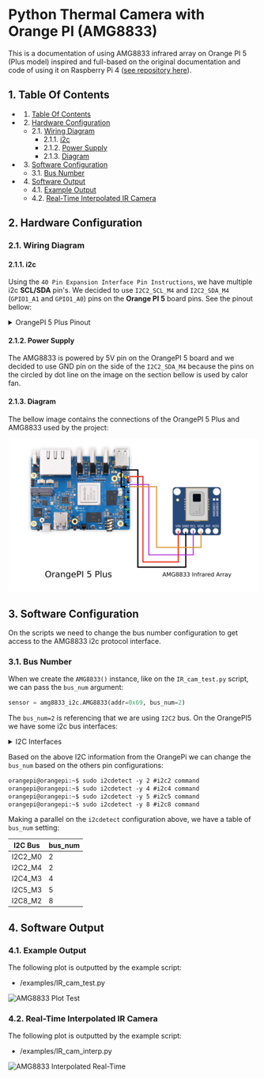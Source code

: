 # Python Thermal Camera with Orange PI (AMG8833)

This is a documentation of using AMG8833 infrared array on Orange PI 5 (Plus model) inspired and full-based on the original documentation and code of using it on Raspberry Pi 4 ([see repository here](https://github.com/makerportal/AMG8833_IR_cam)).

##  1. <a name='TableOfContents'></a>Table Of Contents

<!-- vscode-markdown-toc -->
* 1. [Table Of Contents](#TableOfContents)
* 2. [Hardware Configuration](#HardwareConfiguration)
	* 2.1. [Wiring Diagram](#WiringDiagram)
		* 2.1.1. [i2c](#i2c)
		* 2.1.2. [Power Supply](#PowerSupply)
		* 2.1.3. [Diagram](#Diagram)
* 3. [Software Configuration](#SoftwareConfiguration)
	* 3.1. [Bus Number](#BusNumber)
* 4. [Software Output](#SoftwareOutput)
	* 4.1. [Example Output](#ExampleOutput)
	* 4.2. [Real-Time Interpolated IR Camera](#Real-TimeInterpolatedIRCamera)

<!-- vscode-markdown-toc-config
	numbering=true
	autoSave=true
	/vscode-markdown-toc-config -->
<!-- /vscode-markdown-toc -->

##  2. <a name='HardwareConfiguration'></a>Hardware Configuration

###  2.1. <a name='WiringDiagram'></a>Wiring Diagram

####  2.1.1. <a name='i2c'></a>i2c

Using the `40 Pin Expansion Interface Pin Instructions`, we have multiple i2c **SCL/SDA** pin's. We decided to use `I2C2_SCL_M4` and `I2C2_SDA_M4` (`GPIO1_A1` and `GPIO1_A0`) pins on the **Orange PI 5** board pins. See the pinout bellow:

<details>
  <summary>OrangePI 5 Plus Pinout</summary>

  ![OrangePI5 Plus Pinout](./.github/pinout.png)
</details>


####  2.1.2. <a name='PowerSupply'></a>Power Supply

The AMG8833 is powered by 5V pin on the OrangePI 5 board and we decided to use GND pin on the side of the `I2C2_SDA_M4` because the pins on the circled by dot line on the image on the section bellow is used by calor fan.

####  2.1.3. <a name='Diagram'></a>Diagram

The bellow image contains the connections of the OrangePI 5 Plus and AMG8833 used by the project:

![OrangePI 5 Plus and AMG8833 Diagram](./.github/hardware.png)

##  3. <a name='SoftwareConfiguration'></a>Software Configuration

On the scripts we need to change the bus number configuration to get access to the AMG8833 i2c protocol interface.

###  3.1. <a name='BusNumber'></a>Bus Number

When we create the `AMG8833()` instance, like on the `IR_cam_test.py` script, we can pass the `bus_num` argument:

```python
sensor = amg8833_i2c.AMG8833(addr=0x69, bus_num=2)
```

The `bus_num=2` is referencing that we are using `I2C2` bus. On the OrangePI5 we have some i2c bus interfaces:

<details>
  <summary>I2C Interfaces</summary>

  | I2C bus | SDA pin  | SCL pin  | dtbo    |
  | ------- | -------- | -------- | ------- |
  | I2C2_M0 | Pin 3    | Pin 5    | i2c2-m0 |
  | I2C2_M4 | Pin 10   | Pin 8    | i2c2-m4 |
  | I2C4_M3 | Pin 22   | Pin 32   | i2c4-m3 |
  | I2C5_M3 | Pin 27   | Pin 28   | i2c5-m3 |
  | I2C8_M2 | Pin 29   | Pin 7    | i2c8-m2 |

  From the Orange PI 5 Plus documentation, we have a information about `I2C2_M0` and `I2C2_m4`:

  > I2C2_M0 and I2C2_M4 can only use one of them at the same time, and they cannot be used at the same time.
</details>

Based on the above I2C information from the OrangePi we can change the `bus_num` based on the others pin configurations:

```
orangepi@orangepi:~$ sudo i2cdetect -y 2 #i2c2 command
orangepi@orangepi:~$ sudo i2cdetect -y 4 #i2c4 command
orangepi@orangepi:~$ sudo i2cdetect -y 5 #i2c5 command
orangepi@orangepi:~$ sudo i2cdetect -y 8 #i2c8 command
```

Making a parallel on the `i2cdetect` configuration above, we have a table of `bus_num` setting:

| I2C Bus | bus_num |
| ------- | ------- |
| I2C2_M0 | 2       |
| I2C2_M4 | 2       |
| I2C4_M3 | 4       |
| I2C5_M3 | 5       |
| I2C8_M2 | 8       |

##  4. <a name='SoftwareOutput'></a>Software Output

###  4.1. <a name='ExampleOutput'></a>Example Output

The following plot is outputted by the example script:
 - /examples/IR_cam_test.py

![AMG8833 Plot Test](https://static1.squarespace.com/static/59b037304c0dbfb092fbe894/t/60008c350b092f4fbc949df7/1610648652687/AMG8833_IR_cam_test.png?format=1000w)

###  4.2. <a name='Real-TimeInterpolatedIRCamera'></a>Real-Time Interpolated IR Camera

The following plot is outputted by the example script:
 - /examples/IR_cam_interp.py

![AMG8833 Interpolated Real-Time](https://static1.squarespace.com/static/59b037304c0dbfb092fbe894/t/6000b926078d244fe1a01fb5/1610660212607/ir_cam_interp_video_demo.gif?format=1000w)
